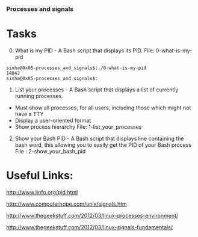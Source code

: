 ###  Processes and signals

# Tasks

0. What is my PID -  A Bash script that displays its PID.
 File: 0-what-is-my-pid
 ```
 sinha@0x05-processes_and_signals$:./0-what-is-my-pid
14842
sinha@0x05-processes_and_signals$:
```

1. List your processes - A Bash script that displays a list of currently running processes.
  * Must show all processes, for all users, including those which might not have a TTY
  * Display a user-oriented format
  * Show process hierarchy
File: 1-list_your_processes

2. Show your Bash PID - A Bash script that displays line containing the bash word, this allowing you to easily get the PID of your Bash process
File : 2-show_your_bash_pid


# Useful Links:

http://www.linfo.org/pid.html

http://www.computerhope.com/unix/signals.htm

http://www.thegeekstuff.com/2012/03/linux-processes-environment/

http://www.thegeekstuff.com/2012/03/linux-signals-fundamentals/
